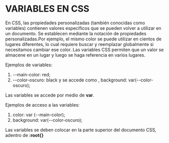 # **VARIABLES EN CSS**

En CSS, las propiedades personalizadas (también conocidas como variables) contienen valores específicos que se pueden volver a utilizar en un documento. Se establecen mediante la notación de propiedades personalizadas.Por ejemplo, el mismo color se puede utilizar en cientos de lugares diferentes, lo cual requiere buscar y reemplazar globalmente si necesitamos cambiar ese color. Las variables CSS permiten que un valor se almacene en un lugar y luego se haga referencia en varios lugares.

Ejemplos de variables:
1. --main-color: red; 
2. --color-oscuro: black y se accede como , background: var(--color-oscuro);

Las variables se accede por medio de **var**.

Ejemplos de acceso a las variables:
1. color: var (--main-color);
2. background: var(--color-oscuro);


Las variables se deben colocar en la parte superior del documento CSS, adentro de **:root{}**
 
 
 
 
